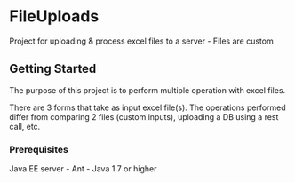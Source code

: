 # FileUploads

Project for uploading &amp; process excel files to a server - Files are custom


## Getting Started

The purpose of this project is to perform multiple operation with excel files.  

There are 3 forms that take as input excel file(s).  The operations performed differ from comparing 2 files (custom inputs), uploading 
a DB using a rest call, etc.

### Prerequisites

Java EE server -
Ant - 
Java 1.7 or higher


